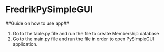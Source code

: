 ﻿# FredrikPySimpleGUI
 
 ##Guide on how to use app##
 
 1. Go to the table.py file and run the file to create Membership database
 2. Go to the main.py file and run the file in order to open PySimpleGUI application.
